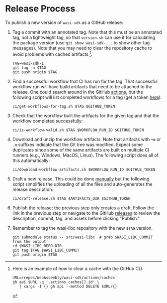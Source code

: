 # Release Process

To publish a new version of `wasi-sdk` as a GitHub release:

1. Tag a commit with an annotated tag. Note that this must be an annotated tag,
   not a lightweight tag, so that `version.sh` can use it for calculating the
   package version (use `git show wasi-sdk-...` to show other tag messages).
   Note that you may need to clear the repository cache to avoid problems with
   cached artifacts [^cache].

   ```shell script
   TAG=wasi-sdk-1
   git tag -a $TAG
   git push origin $TAG
   ```

2. Find a successful workflow that CI has run for the tag. That successful
   workflow run will have build artifacts that need to be attached to the
   release. One could search around in the GitHub [actions], but the following
   script will list completed workflows for a tag (get a token [here][tokens]):

   ```shell script
   ci/get-workflows-for-tag.sh $TAG $GITHUB_TOKEN
   ```

   [actions]: https://github.com/WebAssembly/wasi-sdk/actions
   [tokens]: https://github.com/settings/tokens

3. Check that the workflow built the artifacts for the given tag and that the
   workflow completed successfully:

   ```shell script
   ci/is-workflow-valid.sh $TAG $WORKFLOW_RUN_ID $GITHUB_TOKEN
   ```

4. Download and unzip the workflow artifacts. Note that artifacts with `+m` or
   `.m` suffixes indicate that the Git tree was modified. Expect some duplicates
   since some of the same artifacts are built on multiple CI runners (e.g.,
   Windows, MacOS, Linux). The following script does all of this automatically:

   ```shell script
   ci/download-workflow-artifacts.sh $WORKFLOW_RUN_ID $GITHUB_TOKEN
   ```

5. Draft a new release. This could be done [manually][releases] but the
   following script simplifies the uploading of all the files and auto-generates
   the release description:

   ```shell script
   ci/draft-release.sh $TAG $ARTIFACTS_DIR $GITHUB_TOKEN
   ```

  [releases]: https://github.com/WebAssembly/wasi-sdk/releases

6. Publish the release; the previous step only creates a draft. Follow the link
   in the previous step or navigate to the GitHub [releases] to review the
   description, commit, tag, and assets before clicking "Publish."

7. Remember to tag the wasi-libc repository with the new `$TAG` version.

   ```shell script
   git submodule status -- src/wasi-libc  # grab $WASI_LIBC_COMMIT from the output
   cd $WASI_LIBC_REPO_DIR
   git tag $TAG $WASI_LIBC_COMMIT
   git push origin $TAG
   ```

[^cache]: Here is an example of how to clear a cache with the GitHub CLI:

    ```shell script
    URL=/repos/WebAssembly/wasi-sdk/actions/caches
    gh api $URL -q '.actions_caches[].id' \
       | xargs -I {} gh api --method DELETE $URL/{}
    ```
